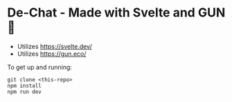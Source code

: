 # De-Chat - Made with Svelte and GUN 🔫

- Utilizes https://svelte.dev/
- Utilizes https://gun.eco/

To get up and running:

```
git clone <this-repo>
npm install
npm run dev
```
